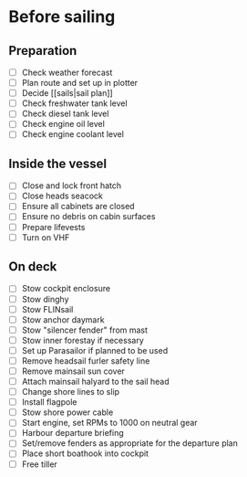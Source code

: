 # Before sailing

## Preparation
- [ ] Check weather forecast
- [ ] Plan route and set up in plotter
- [ ] Decide [[sails|sail plan]]
- [ ] Check freshwater tank level
- [ ] Check diesel tank level
- [ ] Check engine oil level
- [ ] Check engine coolant level

## Inside the vessel

* [ ] Close and lock front hatch
* [ ] Close heads seacock
* [ ] Ensure all cabinets are closed
* [ ] Ensure no debris on cabin surfaces
* [ ] Prepare lifevests
* [ ] Turn on VHF

## On deck

- [ ] Stow cockpit enclosure
- [ ] Stow dinghy
- [ ] Stow FLINsail
- [ ] Stow anchor daymark
- [ ] Stow "silencer fender" from mast
- [ ] Stow inner forestay if necessary
- [ ] Set up Parasailor if planned to be used
- [ ] Remove headsail furler safety line
- [ ] Remove mainsail sun cover
- [ ] Attach mainsail halyard to the sail head
- [ ] Change shore lines to slip
- [ ] Install flagpole
- [ ] Stow shore power cable
- [ ] Start engine, set RPMs to 1000 on neutral gear
- [ ] Harbour departure briefing
- [ ] Set/remove fenders as appropriate for the departure plan
- [ ] Place short boathook into cockpit
- [ ] Free tiller